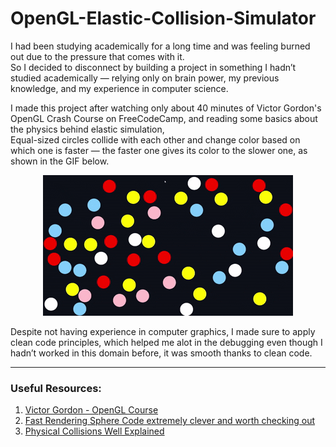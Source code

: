 # OpenGL-Elastic-Collision-Simulator

I had been studying academically for a long time and was feeling burned out due to the pressure that comes with it.  
So I decided to disconnect by building a project in something I hadn’t studied academically — relying only on brain power, my previous knowledge, and my experience in computer science.

I made this project after watching only about 40 minutes of Victor Gordon's OpenGL Crash Course on FreeCodeCamp, and reading some basics about the physics behind elastic simulation,  
Equal-sized circles collide with each other and change color based on which one is faster — the faster one gives its color to the slower one, as shown in the GIF below.


<p align="center">
  <img src="collisions.gif" alt="Simulation Visualization">
</p>


Despite not having experience in computer graphics, I made sure to apply clean code principles, which helped me alot in the debugging even though I hadn’t worked in this domain before, it was smooth thanks to clean code.  

---

### Useful Resources:
1. [Victor Gordon - OpenGL Course](https://www.youtube.com/watch?v=45MIykWJ-C4&t=2423s)
2. [Fast Rendering Sphere Code extremely clever and worth checking out](https://www.youtube.com/watch?v=VEnglRKNHjU)
3. [Physical Collisions Well Explained](https://www.youtube.com/watch?v=dJNFPv9Mj-Y)
